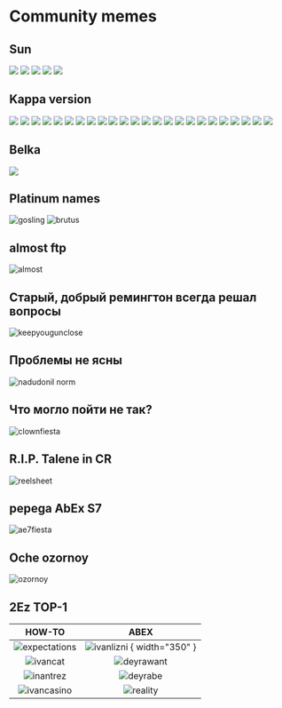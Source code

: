 # Community memes
## Sun

![](../images/memes/qa4ILzXCpT0.png)
![](../images/memes/hu.png)
![](../images/memes/hu2.png)
![](../images/memes/kva.png)
![](../images/memes/adv.png)

## Kappa version

![](../images/memes/2355122_760x500-1.jpg)
![](../images/memes/Anime--basedmoni-ah-eto-bleh-meme-7613995_12.jpg)
![](../images/memes/Screenshot_20220410-185855.jpg)
![](../images/memes/Screenshot_20220909-164047.jpg)
![](../images/memes/Screenshot_20230602-180821.jpg)
![](../images/memes/Screenshot_20230603-022349.jpg)
![](../images/memes/Screenshot_20230603-022405.jpg)
![](../images/memes/Screenshot_20230603-022423.jpg)
![](../images/memes/Screenshot_20230603-022435.jpg)
![](../images/memes/Screenshot_20230603-022453.jpg)
![](../images/memes/Screenshot_20230603-022511.jpg)
![](../images/memes/Screenshot_20230603-022655.jpg)
![](../images/memes/Screenshot_20230603-022711.jpg)
![](../images/memes/Screenshot_20230603-022721.jpg)
![](../images/memes/Screenshot_20230603-022809.jpg)
![](../images/memes/Screenshot_20230603-022912.jpg)
![](../images/memes/image-28.png)
![](../images/memes/image-29.png)
![](../images/memes/image-40.png)
![](../images/memes/unknown-245.png)
![](../images/memes/IMG_9493-1.png)
![](../images/memes/NemoraSays-1.png)
![](../images/memes/NemoraSays-2.png)
![](../images/memes/Screenshot_20221108_023415.png)

## Belka

![](../images/memes/IMG_20230603_105344.jpg)

## Platinum names
![gosling](../images/memes/gosling.png)
![brutus](../images/memes/nerfb.png)
## almost ftp
![almost](../images/memes/vipftp.png)
## Старый, добрый ремингтон всегда решал вопросы

![keepyougunclose](../images/memes/20230412_1654_Discord_Cool.png)

## Проблемы не ясны

![nadudonil norm](../images/memes/nadonatilnorm.png)

## Что могло пойти не так?

![clownfiesta](../images/memes/clown34.png)

## R.I.P. Talene in CR

![reelsheet](../images/memes/silasStonks.png)

## pepega AbEx S7

![ae7fiesta](../images/memes/AES7_TheHospital.jpg)

## Oche ozornoy

![ozornoy](../images/th/tr_meme.jpg) 

## 2Ez TOP-1

|                    HOW-TO                     |                     ABEX                      |
| :-------------------------------------------: | :-------------------------------------------: |
|  ![expectations](../images/memes/klubni.png)  |  ![ivanlizni](../images/memes/ivanlizni.png) { width="350" } |
|    ![ivancat](../images/memes/ivancat.png)    |   ![deyrawant](../images/memes/deyrax4.png)   |
| ![inantrez](../images/memes/ivantreznor.png)  |   ![deyrabe](../images/memes/deyradps.png)    |
| ![ivancasino](../images/memes/ivancasino.png) | ![reality](../images/memes/returntreznor.png) |

<!-- |   ![ivankick](../images/memes/ivankick.png)   |   ![ivansliv](../images/memes/ivansliv.png)   | -->
